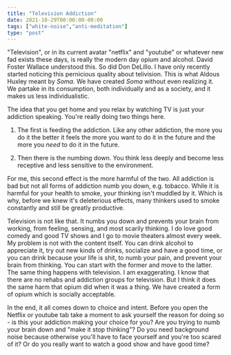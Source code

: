 ```yaml
---
title: "Television Addiction"
date: 2021-10-29T00:00:00-00:00
tags: ["white-noise","anti-meditation"]
type: "post"
---
```


"Television", or in its current avatar "netflix" and "youtube" or whatever new fad exists these days, is really the modern day opium and alcohol. David Foster Wallace understood this. So did Don DeLillo. I have only recently started noticing this pernicious quality about telivision. This is what Aldous Huxley meant by *Soma*. We have created *Soma* without even realizing it. We partake in its consumption, both individually and as a society, and it makes us less individualistic.


The idea that you get home and you relax by watching TV is just your addiction speaking. You're really doing two things here. 

1. The first is feeding the addiction. Like any other addiction, the more you do it the better it feels the more you want to do it in the future and the more you *need* to do it in the future. 

2. Then there is the numbing down. You think less deeply and become less receptive and less sensitive to the environment. 

For me, this second effect is the more harmful of the two. All addiction is bad but not all forms of addiction numb you down, e.g. tobacco. While it is harmful for your health to smoke, your thinking isn't muddled by it. Which is why, before we knew it's deleterious effects, many thinkers used to smoke constantly and still be greatly productive. 

Television is not like that. It numbs you down and prevents your brain from working, from feeling, sensing, and most scarily thinking. I do love good comedy and good TV shows and I go to movie theaters almost every week. My problem is not with the content itself. You can drink alcohol to appreciate it, try out new kinds of drinks, socialize and have a good time, or you can drink because your life is shit, to numb your pain, and prevent your brain from thinking. You can start with the former and move to the latter. The same thing happens with television. I am exaggerating. I know that there are no rehabs and addiction groups for television. But I think it does the same harm that opium did when it was a thing. We have created a form of opium which is socially acceptable. 

In the end, it all comes down to choice and intent. Before you open the Netflix or youtube tab take a moment to ask yourself the reason for doing so - is this your addiction making your choice for you? Are you trying to numb your brain down and "make it stop thinking"? Do you need background noise because otherwise you'll have to face yourself and you're too scared of it? Or do you really want to watch a good show and have good time?

